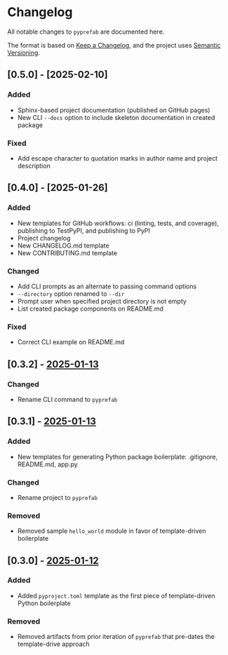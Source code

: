 # Changelog

All notable changes to `pyprefab` are documented here.

The format is based on [Keep a Changelog](https://keepachangelog.com), and the project uses [Semantic Versioning](https://semver.org/).

## [0.5.0] - [2025-02-10]

### Added

- Sphinx-based project documentation (published on GitHub pages)
- New CLI `--docs` option to include skeleton documentation in created package

### Fixed

- Add escape character to quotation marks in author name and project description

## [0.4.0] - [2025-01-26]

### Added

- New templates for GitHub workflows: ci (linting, tests, and coverage), publishing to TestPyPI, and publishing to PyPI
- Project changelog
- New CHANGELOG.md template
- New CONTRIBUTING.md template

### Changed

- Add CLI prompts as an alternate to passing command options
- `--directory` option renamed to `--dir`
- Prompt user when specified project directory is not empty
- List created package components on README.md

### Fixed

- Correct CLI example on README.md

## [0.3.2] - [2025-01-13](https://github.com/bsweger/pyprefab/compare/v0.3.1...v0.3.2)

### Changed

- Rename CLI command to `pyprefab`

## [0.3.1] - [2025-01-13](https://github.com/bsweger/pyprefab/compare/v0.3.0...v0.3.1)

### Added

- New templates for generating Python package boilerplate: .gitignore, README.md, app.py

### Changed

- Rename project to `pyprefab`

### Removed

- Removed sample `hello_world` module in favor of template-driven boilerplate

## [0.3.0] - [2025-01-12](https://github.com/bsweger/pyprefab/compare/v0.2.1...v0.3.0)

### Added

- Added `pyproject.toml` template as the first piece of template-driven Python boilerplate

### Removed

- Removed artifacts from prior iteration of `pyprefab` that pre-dates the template-drive approach
